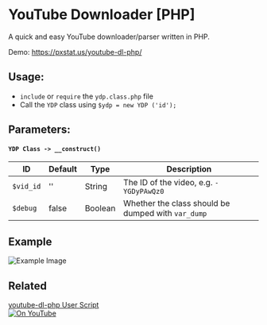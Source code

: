 # YouTube Downloader [PHP]

A quick and easy YouTube downloader/parser written in PHP.

Demo: https://pxstat.us/youtube-dl-php/

## Usage:

- `include` or `require` the `ydp.class.php` file  
- Call the `YDP` class using `$ydp = new YDP ('id');`

## Parameters:

#### `YDP Class -> __construct()`  

ID          | Default | Type    | Description
----------- | ------- | ------- | ------------
`$vid_id`   | ''      | String  | The ID of the video, e.g. `-YGDyPAwQz0`
`$debug`    | false   | Boolean | Whether the class should be dumped with `var_dump`

## Example

![Example Image](https://cdn.pximg.xyz/ced3b11ae13747a506e4a74525b03eae.png)

## Related

[youtube-dl-php User Script](https://greasyfork.org/en/scripts/23560)  
[![On YouTube](https://cdn.pximg.xyz/e891e90ea61b38121245472727470565.png)](https://greasyfork.org/en/scripts/23560)  
